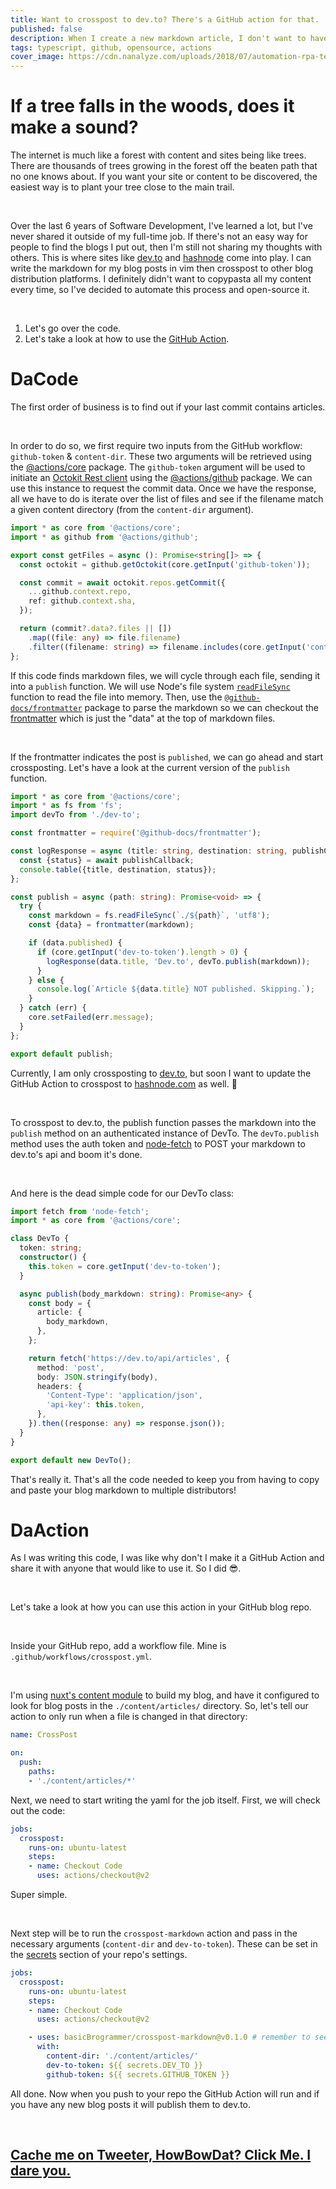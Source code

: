 ```yaml
---
title: Want to crosspost to dev.to? There's a GitHub action for that.
published: false
description: When I create a new markdown article, I don't want to have to copy and paste that markdown to multiple other blog sites. So, why not let an Octokit handle this work for me with a GitHub action?
tags: typescript, github, opensource, actions
cover_image: https://cdn.nanalyze.com/uploads/2018/07/automation-rpa-teaser.jpg
---
```


# If a tree falls in the woods, does it make a sound?

The internet is much like a forest with content and sites being like trees. There are thousands of trees growing in the forest off the beaten path that no one knows about. If you want your site or content to be discovered, the easiest way is to plant your tree close to the main trail.

<br>

Over the last 6 years of Software Development, I've learned a lot, but I've never shared it outside of my full-time job.  If there's not an easy way for people to find the blogs I put out, then I'm still not sharing my thoughts with others.  This is where sites like [dev.to](https://dev.to/basicbrogrammer) and [hashnode](https://hashnode.com/@basicbrogrammer) come into play. I can write the markdown for my blog posts in vim then crosspost to other blog distribution platforms. I definitely didn't want to copypasta all my content every time, so I've decided to automate this process and open-source it.

<br>

1. Let's go over the code.
2. Let's take a look at how to use the [GitHub Action](https://github.com/basicbrogrammer/crosspost-markdown).

# DaCode

The first order of business is to find out if your last commit contains articles.

<br>

In order to do so, we first require two inputs from the GitHub workflow: `github-token` & `content-dir`. These two arguments will be retrieved using the [@actions/core](https://github.com/actions/toolkit/tree/main/packages/core) package. The `github-token` argument will be used to initiate an [Octokit Rest client](https://octokit.github.io/rest.js/v18/) using the [@actions/github](https://github.com/actions/toolkit/tree/main/packages/github) package. We can use this instance to request the commit data. Once we have the response, all we have to do is iterate over the list of files and see if the filename match a given content directory (from the `content-dir` argument).

```typescript
import * as core from '@actions/core';
import * as github from '@actions/github';

export const getFiles = async (): Promise<string[]> => {
  const octokit = github.getOctokit(core.getInput('github-token'));

  const commit = await octokit.repos.getCommit({
    ...github.context.repo,
    ref: github.context.sha,
  });

  return (commit?.data?.files || [])
    .map((file: any) => file.filename)
    .filter((filename: string) => filename.includes(core.getInput('content-dir')));
};
```

If this code finds markdown files, we will cycle through each file, sending it into a `publish` function.
We will use Node's file system [`readFileSync`](https://nodejs.org/api/fs.html#fs_fs_readfilesync_path_options) function to read the file into memory. Then, use the [`@github-docs/frontmatter`](https://github.com/docs/frontmatter) package to parse the markdown so we can checkout the [frontmatter](https://jekyllrb.com/docs/front-matter/) which is just the "data" at the top of markdown files.

<br>

If the frontmatter indicates the post is `published`, we can go ahead and start crossposting.
Let's have a look at the current version of the `publish` function.

```typescript
import * as core from '@actions/core';
import * as fs from 'fs';
import devTo from './dev-to';

const frontmatter = require('@github-docs/frontmatter');

const logResponse = async (title: string, destination: string, publishCallback: Promise<any>): Promise<void> => {
  const {status} = await publishCallback;
  console.table({title, destination, status});
};

const publish = async (path: string): Promise<void> => {
  try {
    const markdown = fs.readFileSync(`./${path}`, 'utf8');
    const {data} = frontmatter(markdown);

    if (data.published) {
      if (core.getInput('dev-to-token').length > 0) {
        logResponse(data.title, 'Dev.to', devTo.publish(markdown));
      }
    } else {
      console.log(`Article ${data.title} NOT published. Skipping.`);
    }
  } catch (err) {
    core.setFailed(err.message);
  }
};

export default publish;
```

Currently, I am only crossposting to [dev.to](https://dev.to/basicbrogrammer), but soon I want to update the GitHub Action to crosspost to [hashnode.com](https://hashnode.com/@basicBrogrammer) as well. 🤙

<br>

To crosspost to dev.to, the publish function passes the markdown into the `publish` method on an authenticated instance of DevTo.
The `devTo.publish` method uses the auth token and [node-fetch](https://www.npmjs.com/package/node-fetch) to POST your markdown to dev.to's api and boom it's done.

<br>

And here is the dead simple code for our DevTo class:

```typescript
import fetch from 'node-fetch';
import * as core from '@actions/core';

class DevTo {
  token: string;
  constructor() {
    this.token = core.getInput('dev-to-token');
  }

  async publish(body_markdown: string): Promise<any> {
    const body = {
      article: {
        body_markdown,
      },
    };

    return fetch('https://dev.to/api/articles', {
      method: 'post',
      body: JSON.stringify(body),
      headers: {
        'Content-Type': 'application/json',
        'api-key': this.token,
      },
    }).then((response: any) => response.json());
  }
}

export default new DevTo();
```

That's really it. That's all the code needed to keep you from having to copy and paste your blog markdown to multiple distributors!

# DaAction

As I was writing this code, I was like why don't I make it a GitHub Action and share it with anyone that would like to use it. So I did 😎.

<br>

Let's take a look at how you can use this action in your GitHub blog repo.

<br>

Inside your GitHub repo, add a workflow file. Mine is `.github/workflows/crosspost.yml`.

<br>

I'm using [nuxt's content module](https://content.nuxtjs.org/) to build my blog, and have it configured to look for blog posts in the `./content/articles/` directory. So, let's tell our action to only run when a file is changed in that directory:

```yaml
name: CrossPost

on:
  push:
    paths:
    - './content/articles/*'
```

Next, we need to start writing the yaml for the job itself. First, we will check out the code:

```yaml
jobs:
  crosspost:
    runs-on: ubuntu-latest
    steps:
    - name: Checkout Code
      uses: actions/checkout@v2
```

Super simple.

<br>

Next step will be to run the `crosspost-markdown` action and pass in the necessary arguments (`content-dir` and `dev-to-token`). These can be set in the [secrets](https://docs.github.com/en/free-pro-team@latest/actions/reference/encrypted-secrets) section of your repo's settings.

```yaml
jobs:
  crosspost:
    runs-on: ubuntu-latest
    steps:
    - name: Checkout Code
      uses: actions/checkout@v2

    - uses: basicBrogrammer/crosspost-markdown@v0.1.0 # remember to see what the latest version is 8)
      with:
        content-dir: './content/articles/'
        dev-to-token: ${{ secrets.DEV_TO }}
        github-token: ${{ secrets.GITHUB_TOKEN }}
```

All done. Now when you push to your repo the GitHub Action will run and if you have any new blog posts it will publish them to dev.to.

<br>

## [Cache me on Tweeter, HowBowDat? Click Me. I dare you.](https://twitter.com/basicbrogrammer)
